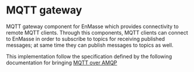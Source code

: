# MQTT gateway
MQTT gateway component for EnMasse which provides connectivity to remote MQTT clients. Through this components, MQTT clients can connect to EnMasse in order to subscribe to topics for receiving published messages; at same time they can publish messages to topics as well.

This implementation follow the specification defined by the following documentation for bringing [MQTT over AMQP](../documentation/design_docs/mqtt-over-amqp)
